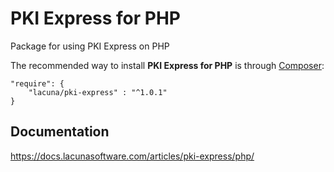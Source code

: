 # PKI Express for PHP

Package for using PKI Express on PHP

The recommended way to install **PKI Express for PHP** is through [Composer](http://getcomposer.org):

    "require": {
        "lacuna/pki-express" : "^1.0.1"
    }

## Documentation

https://docs.lacunasoftware.com/articles/pki-express/php/
